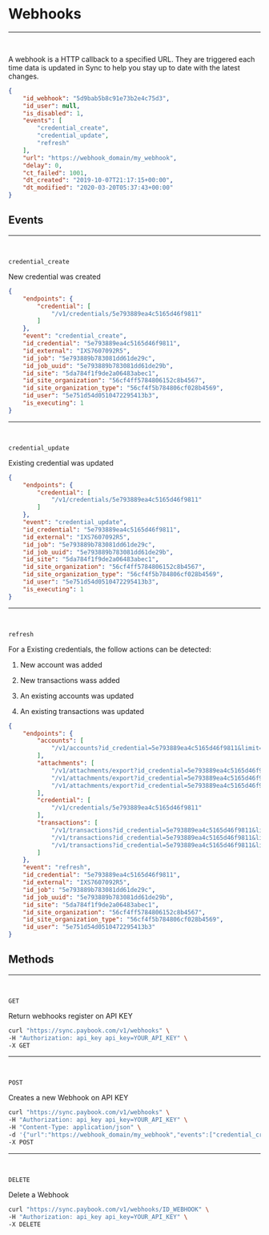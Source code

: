 # Webhooks
------
<br />

A webhook is a HTTP callback to a specified URL. They are triggered each time data is updated in Sync to help you stay up to date with the latest changes.

```json
{
    "id_webhook": "5d9bab5b8c91e73b2e4c75d3",
    "id_user": null,
    "is_disabled": 1,
    "events": [
        "credential_create",
        "credential_update",
        "refresh"
    ],
    "url": "https://webhook_domain/my_webhook",
    "delay": 0,
    "ct_failed": 1001,
    "dt_created": "2019-10-07T21:17:15+00:00",
    "dt_modified": "2020-03-20T05:37:43+00:00"
}
```



## Events

------
<br />

`credential_create`

New credential was created

```json
{
    "endpoints": {
        "credential": [
            "/v1/credentials/5e793889ea4c5165d46f9811"
        ]
    }, 
    "event": "credential_create", 
    "id_credential": "5e793889ea4c5165d46f9811", 
    "id_external": "IXS7607092R5", 
    "id_job": "5e793889b783081dd61de29c", 
    "id_job_uuid": "5e793889b783081dd61de29b", 
    "id_site": "5da784f1f9de2a06483abec1", 
    "id_site_organization": "56cf4ff5784806152c8b4567", 
    "id_site_organization_type": "56cf4f5b784806cf028b4569", 
    "id_user": "5e751d54d0510472295413b3", 
    "is_executing": 1
}
```

------
<br />

`credential_update`

Existing credential was updated

```json
{
    "endpoints": {
        "credential": [
            "/v1/credentials/5e793889ea4c5165d46f9811"
        ]
    }, 
    "event": "credential_update", 
    "id_credential": "5e793889ea4c5165d46f9811", 
    "id_external": "IXS7607092R5", 
    "id_job": "5e793889b783081dd61de29c", 
    "id_job_uuid": "5e793889b783081dd61de29b", 
    "id_site": "5da784f1f9de2a06483abec1", 
    "id_site_organization": "56cf4ff5784806152c8b4567", 
    "id_site_organization_type": "56cf4f5b784806cf028b4569", 
    "id_user": "5e751d54d0510472295413b3", 
    "is_executing": 1
}
```

------
<br />

`refresh` 

For a Existing credentials, the follow actions can be detected:

1. New account was added

2. New transactions wass added

3. An existing accounts was updated

4. An existing transactions was updated

```json
{
    "endpoints": {
        "accounts": [
            "/v1/accounts?id_credential=5e793889ea4c5165d46f9811&limit=5000&skip=0&wbhk=1"
        ], 
        "attachments": [
            "/v1/attachments/export?id_credential=5e793889ea4c5165d46f9811&limit=5000&skip=0&wbhk=1", 
            "/v1/attachments/export?id_credential=5e793889ea4c5165d46f9811&limit=5000&skip=5000&wbhk=1", 
            "/v1/attachments/export?id_credential=5e793889ea4c5165d46f9811&limit=5000&skip=10000&wbhk=1"
        ], 
        "credential": [
            "/v1/credentials/5e793889ea4c5165d46f9811"
        ], 
        "transactions": [
            "/v1/transactions?id_credential=5e793889ea4c5165d46f9811&limit=5000&skip=0&wbhk=1", 
            "/v1/transactions?id_credential=5e793889ea4c5165d46f9811&limit=5000&skip=5000&wbhk=1", 
            "/v1/transactions?id_credential=5e793889ea4c5165d46f9811&limit=5000&skip=10000&wbhk=1"
        ]
    }, 
    "event": "refresh", 
    "id_credential": "5e793889ea4c5165d46f9811", 
    "id_external": "IXS7607092R5", 
    "id_job": "5e793889b783081dd61de29c", 
    "id_job_uuid": "5e793889b783081dd61de29b", 
    "id_site": "5da784f1f9de2a06483abec1", 
    "id_site_organization": "56cf4ff5784806152c8b4567", 
    "id_site_organization_type": "56cf4f5b784806cf028b4569", 
    "id_user": "5e751d54d0510472295413b3"
}
```



## Methods

------
<br />

`GET`

Return webhooks register on API KEY

```bash
curl "https://sync.paybook.com/v1/webhooks" \
-H "Authorization: api_key api_key=YOUR_API_KEY" \
-X GET
```

------
<br />

`POST`

Creates a new Webhook on API KEY

```bash
curl "https://sync.paybook.com/v1/webhooks" \
-H "Authorization: api_key api_key=YOUR_API_KEY" \
-H "Content-Type: application/json" \
-d '{"url":"https://webhook_domain/my_webhook","events":["credential_create","credential_update","refresh"]}' \
-X POST
```

------
<br />

`DELETE`

Delete a Webhook

```bash
curl "https://sync.paybook.com/v1/webhooks/ID_WEBHOOK" \
-H "Authorization: api_key api_key=YOUR_API_KEY" \
-X DELETE
```






